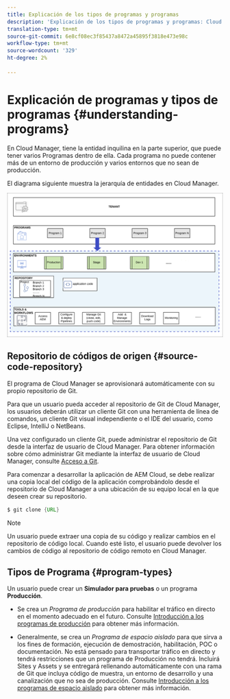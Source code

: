 ```yaml
---
title: Explicación de los tipos de programas y programas
description: 'Explicación de los tipos de programas y programas: Cloud Services'
translation-type: tm+mt
source-git-commit: 6e8cf08ec3f85437a8472a45895f3818e473e98c
workflow-type: tm+mt
source-wordcount: '329'
ht-degree: 2%

---
```



# Explicación de programas y tipos de programas {#understanding-programs}

En Cloud Manager, tiene la entidad inquilina en la parte superior, que puede tener varios Programas dentro de ella. Cada programa no puede contener más de un entorno de producción y varios entornos que no sean de producción.

El diagrama siguiente muestra la jerarquía de entidades en Cloud Manager.

![image](assets/program-types1.png)

## Repositorio de códigos de origen {#source-code-repository}

El programa de Cloud Manager se aprovisionará automáticamente con su propio repositorio de Git.

Para que un usuario pueda acceder al repositorio de Git de Cloud Manager, los usuarios deberán utilizar un cliente Git con una herramienta de línea de comandos, un cliente Git visual independiente o el IDE del usuario, como Eclipse, IntelliJ o NetBeans.

Una vez configurado un cliente Git, puede administrar el repositorio de Git desde la interfaz de usuario de Cloud Manager. Para obtener información sobre cómo administrar Git mediante la interfaz de usuario de Cloud Manager, consulte [Acceso a Git](/help/implementing/cloud-manager/accessing-git.md).

Para comenzar a desarrollar la aplicación de AEM Cloud, se debe realizar una copia local del código de la aplicación comprobándolo desde el repositorio de Cloud Manager a una ubicación de su equipo local en la que deseen crear su repositorio.

```java
$ git clone {URL}
```

>[!NOTE]
>Un usuario puede extraer una copia de su código y realizar cambios en el repositorio de código local. Cuando esté listo, el usuario puede devolver los cambios de código al repositorio de código remoto en Cloud Manager.

## Tipos de Programa {#program-types}

Un usuario puede crear un **Simulador para pruebas** o un programa **Producción**.

* Se crea un *Programa de producción* para habilitar el tráfico en directo en el momento adecuado en el futuro.
Consulte [Introducción a los programas de producción](/help/onboarding/getting-access-to-aem-in-cloud/introduction-production-programs.md) para obtener más información.


* Generalmente, se crea un *Programa de espacio aislado* para que sirva a los fines de formación, ejecución de demostración, habilitación, POC o documentación. No está pensado para transportar tráfico en directo y tendrá restricciones que un programa de Producción no tendrá. Incluirá Sites y Assets y se entregará rellenando automáticamente con una rama de Git que incluya código de muestra, un entorno de desarrollo y una canalización que no sea de producción.
Consulte [Introducción a los programas de espacio aislado](/help/onboarding/getting-access-to-aem-in-cloud/introduction-sandbox-programs.md) para obtener más información.


